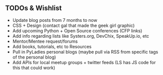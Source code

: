 ## TODOs & Wishlist

* Update blog posts from 7 months to now
* CSS + Design (contact gal that made the geek girl graphic)
* Add upcoming Python + Open Source conferences (CFP links)
* Add info regarding lists like Systers.org, DevChix, SpeakUp.io, etc
* Mentor/Mentee request/forums
* Add books, tutorials, etc to Resources
* Pull in PyLadies personal blogs (maybe pull via RSS from specific tags of the personal blog)
* Add APIs for local meetup groups + twitter feeds (LS has JS code for this that could work)
